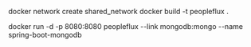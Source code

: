 docker network create shared_network
docker build -t peopleflux .

docker run -d -p 8080:8080 peopleflux --link mongodb:mongo --name spring-boot-mongodb